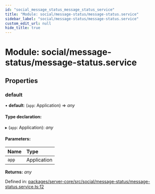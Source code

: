 ```yaml
---
id: "social_message_status_message_status_service"
title: "Module: social/message-status/message-status.service"
sidebar_label: "social/message-status/message-status.service"
custom_edit_url: null
hide_title: true
---
```


# Module: social/message-status/message-status.service

## Properties

### default

• **default**: (`app`: Application) => *any*

#### Type declaration:

▸ (`app`: Application): *any*

#### Parameters:

Name | Type |
:------ | :------ |
`app` | Application |

**Returns:** *any*

Defined in: [packages/server-core/src/social/message-status/message-status.service.ts:12](https://github.com/xr3ngine/xr3ngine/blob/a16a45d7e/packages/server-core/src/social/message-status/message-status.service.ts#L12)
